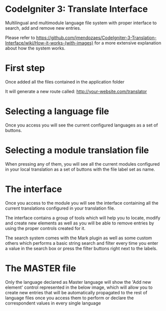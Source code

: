 # CodeIgniter 3: Translate Interface
Multilingual and multimodule language file system with proper interface to search, add and remove new entries.

Please refer to https://github.com/jmendozaes/CodeIgniter-3-Translation-Interface/wiki/How-it-works-(with-images) for a more extensive explanation about how the system works.


First step
============================================================================
Once added all the files contained in the application folder

It will generate a new route called: http://your-website.com/translator


Selecting a language file
============================================================================
Once you access you will see the current configured languages as a set of buttons.


Selecting a module translation file
============================================================================
When pressing any of them, you will see all the current modules configured in your local translation as a set of buttons with the file label set as name.


The interface
============================================================================
Once you access to the module you will see the interface containing all the current translations configured in your translation file.

The interface contains a group of tools which will help you to locate, modify and create new elements as well as you will be able to remove entries by using the proper controls created for it.

The search system comes with the Mark plugin as well as some custom others which performs a basic string search and filter every time you enter a value in the search box or press the filter buttons right next to the labels.


The MASTER file
============================================================================
Only the language declared as Master language will show the 'Add new element' control represented in the below image, which will allow you to create new entries that will be automatically propagated to the rest of language files once you access them to perform or declare the correspondent values in every single language

